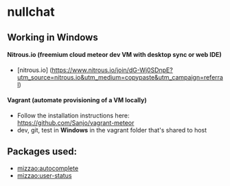 nullchat
========
## Working in Windows
#### Nitrous.io (freemium cloud meteor dev VM with desktop sync or web IDE)
- [nitrous.io] (https://www.nitrous.io/join/dG-Wj0SDnpE?utm_source=nitrous.io&utm_medium=copypaste&utm_campaign=referral)

#### Vagrant (automate provisioning of a VM locally)
- Follow the installation instructions here: https://github.com/Sanjo/vagrant-meteor
- dev, git, test in **Windows** in the vagrant folder that's shared to host

## Packages used:
- [mizzao:autocomplete](https://github.com/mizzao/meteor-autocomplete)
- [mizzao:user-status](https://github.com/mizzao/meteor-user-status)

